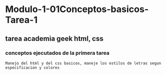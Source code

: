 # Modulo-1-01Conceptos-basicos-Tarea-1
## tarea academia geek  html, css
### conceptos ejecutados de la primera tarea 
~~~
Manejo del html y del css basicos, maneje los estilos de letras segun especificacion y colores 
~~~
